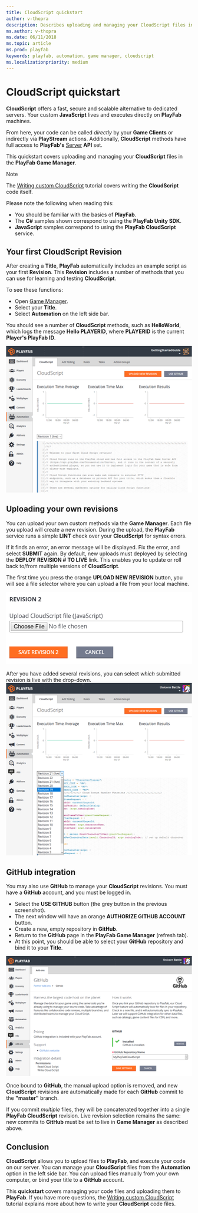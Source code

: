 ```yaml
---
title: CloudScript quickstart
author: v-thopra
description: Describes uploading and managing your CloudScript files in the PlayFab Game Manager.
ms.author: v-thopra
ms.date: 06/11/2018
ms.topic: article
ms.prod: playfab
keywords: playfab, automation, game manager, cloudscript
ms.localizationpriority: medium
---
```


# CloudScript quickstart

**CloudScript** offers a fast, secure and scalable alternative to dedicated servers. Your custom **JavaScript** lives and executes directly on **PlayFab** machines.

From here, your code can be called *directly* by your **Game Clients** or indirectly via **PlayStream** actions. Additionally, **CloudScript** methods have full access to **PlayFab's** [Server](../../../api-references/index.md) **API** set.

This quickstart covers uploading and managing your **CloudScript** files in the **PlayFab Game Manager**.

> [!NOTE]
> The [Writing custom CloudScript](writing-custom-cloudscript.md) tutorial covers writing the **CloudScript** code itself.

Please note the following when reading this:

- You should be familiar with the basics of **PlayFab**.
- The **C#** samples shown correspond to using the **PlayFab Unity SDK**.
- **JavaScript** samples correspond to using the **PlayFab CloudScript** service.

## Your first CloudScript Revision

After creating a **Title**, **PlayFab** automatically includes an example script as your first **Revision**. This **Revision** includes a number of methods that you can use for learning and testing **CloudScript**.

To see these functions:

- Open [Game Manager](https://developer.playfab.com/).
- Select your **Title**.
- Select **Automation** on the left side bar.

You should see a number of **CloudScript** methods, such as **HelloWorld**, which logs the message **Hello PLAYERID**, where **PLAYERID** is the current **Player's PlayFab ID**.

![Game Manager - Automation - CloudScript](media/tutorials/game-manager-cloudscript.png)  

## Uploading your own revisions

You can upload your own custom methods via the **Game Manager**. Each file you upload will create a new revision. During the upload, the **PlayFab** service runs a simple **LINT** check over your **CloudScript** for syntax errors.

If it finds an error, an error message will be displayed. Fix the error, and select **SUBMIT** again. By default, new uploads must deployed by selecting the **DEPLOY REVISION # TO LIVE** link. This enables you to update or roll back to/from multiple versions of **CloudScript**.

The first time you press the orange **UPLOAD NEW REVISION** button, you will see a file selector where you can upload a file from your local machine.

![Game Manager - Upload CloudScript file](media/tutorials/game-manager-upload-cloudscript.png)  

After you have added several revisions, you can select *which* submitted revision is live with the drop-down.
![Game Manager - Upload CloudScript - select revision](media/tutorials/game-manager-cloudscript-select-revision.png)  

## GitHub integration

You may also use **GitHub** to manage your **CloudScript** revisions. You must have a **GitHub** account, and you must be logged in.

- Select the **USE GITHUB** button (the grey button in the previous screenshot).
- The next window will have an orange **AUTHORIZE GITHUB ACCOUNT** button.
- Create a new, empty repository in **GitHub**.
- Return to the **GitHub** page in the **PlayFab Game Manager** (refresh tab).
- At this point, you should be able to select your **GitHub** repository and bind it to your **Title**.

![Game Manager - Addons - GitHub](media/tutorials/game-manager-addons-github.png)  

Once bound to **GitHub**, the manual upload option is removed, and new **CloudScript** revisions are automatically made for each **GitHub** commit to the **"master"** branch. 

If you commit *multiple* files, they will be concatenated together into a single **PlayFab CloudScript** revision. Live revision selection remains the same: new commits to **GitHub** must be set to live in **Game Manager** as described above.

## Conclusion

**CloudScript** allows you to upload files to **PlayFab**, and execute your code on our server. You can manage your **CloudScript** files from the **Automation** option in the left side bar.  You can upload files manually from your own computer, or bind your title to a **GitHub** account.

This **quickstart** covers managing your code files and uploading them to **PlayFab**. If you have more questions, the [Writing custom CloudScript](writing-custom-cloudscript.md) tutorial explains more about how to write your **CloudScript** code files.
